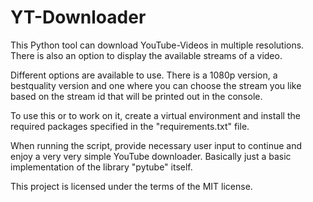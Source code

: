 # YT-Downloader

This Python tool can download YouTube-Videos in multiple resolutions. There is also an option to display the available streams of a video. 

Different options are available to use. There is a 1080p version, a bestquality version and one where you can choose the stream you like based on the stream id that will be printed out in the console. 

To use this or to work on it, create a virtual environment and install the required packages specified in the "requirements.txt" file. 

When running the script, provide necessary user input to continue and enjoy a very very simple YouTube downloader. Basically just a basic implementation of the library "pytube" itself. 

This project is licensed under the terms of the MIT license. 
